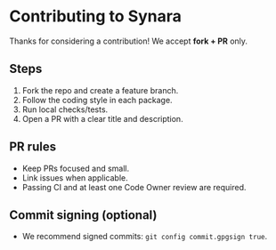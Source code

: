 # Contributing to Synara

Thanks for considering a contribution! We accept **fork + PR** only.

## Steps
1. Fork the repo and create a feature branch.
2. Follow the coding style in each package.
3. Run local checks/tests.
4. Open a PR with a clear title and description.

## PR rules
- Keep PRs focused and small.
- Link issues when applicable.
- Passing CI and at least one Code Owner review are required.

## Commit signing (optional)
- We recommend signed commits: `git config commit.gpgsign true`.
